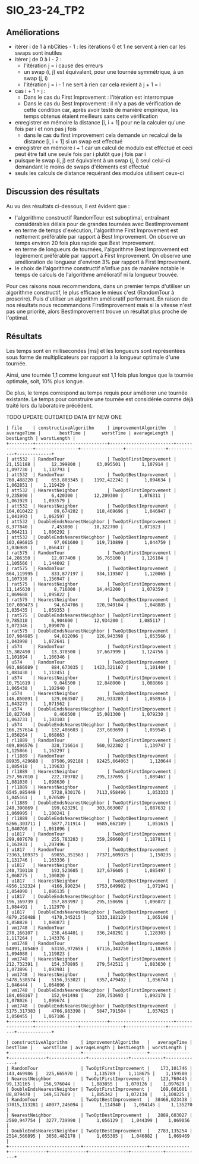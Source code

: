 # SIO_23-24_TP2

## Améliorations

- itérer i de 1 à nbCities - 1 : les itérations 0 et 1 ne servent à rien car les swaps sont inutiles 
- itérer j de 0 à i - 2 :
  - l'itération j = i cause des erreurs
  - un swap (i, j) est équivalent, pour une tournée symmétrique, à un swap (j, i)
  - l'itération j = i - 1 ne sert à rien car cela revient à j + 1 = i
- cas i + 1 = j :
  - Dans le cas du First Improvement : l'itération est interrompue
  - Dans le cas du Best Improvement : il n'y a pas de vérification de cette condition car, après avoir testé de manière empirique, les temps obtenus étaient meilleurs sans cette vérification
- enregistrer en mémoire la distance [i, i + 1] pour ne la calculer qu'une fois par i et non pas j fois
  - dans le cas du first improvement cela demande un recalcul de la distance [i, i + 1] si un swap est effectué
- enregistrer en mémoire i + 1 car un calcul de modulo est effectué et ceci peut être fait une seule fois par i plutôt que j fois par i
- puisque le swap (i, j) est équivalent à un swap (j, i) seul celui-ci demandant le moins de swaps d'éléments est effectué
- seuls les calculs de distance requérant des modulos utilisent ceux-ci

## Discussion des résultats

Au vu des résultats ci-dessous, il est évident que :
- l'algorithme constructif RandomTour est suboptimal, entraînant considérables délais pour de grandes tournées avec BestImprovement
- en terme de temps d'exécution, l'algorithme First Improvement est nettement préférable par rapport à Best Improvement. On observe un temps environ 20 fois plus rapide que Best Improvement.
- en terme de longueurs de tournées, l'algorithme Best Improvement est légèrement préférable par rapport à First Improvement. On observe une amélioration de longueur d'environ 3% par rapport à First Improvement.
- le choix de l'algorithme constructif n'influe pas de manière notable le temps de calculs de l'algorithme amélioratif ni la longueur trouvée.

Pour ces raisons nous recommendons, dans un premier temps d'utiliser un algorithme constructif, le plus efficace le mieux c'est (RandomTour à proscrire).
Puis d'utiliser un algorithm amélioratif performant.
En raison de nos résultats nous recommandons FirstImprovement mais si la vitesse n'est pas une priorité, alors BestImprovement trouve un résultat plus proche de l'optimal.

## Résultats

Les temps sont en millisecondes [ms] et les longueurs sont représentées sous forme de multiplicateurs par rapport à la longueur optimale d'une tournée.

Ainsi, une tournée 1,1 comme longueur est 1,1 fois plus longue que la tournée optimale, soit, 10% plus longue.

De plus, le temps correspond au temps requis pour améliorer une tournée existante. 
Le temps pour construire une tournée est considérée comme déjà traité lors du laboratoire précédent.

TODO UPDATE OUTDATED DATA BY NEW ONE

```
| file    | constructiveAlgorithm     | improvementAlgorithm   |    averageTime |       bestTime |      worstTime | averageLength | bestLength | worstLength |
+---------+---------------------------+------------------------+----------------+----------------+----------------+---------------+------------+-------------+
| att532  | RandomTour                | TwoOptFirstImprovement |      21,151188 |      12,399800 |      63,095501 |      1,107914 |   1,097730 |    1,132793 |
| att532  | RandomTour                | TwoOptBestImprovement  |     760,488220 |     653,803345 |    1192,422241 |      1,094634 |   1,062851 |    1,119429 |
| att532  | NearestNeighbor           | TwoOptFirstImprovement |       9,235890 |       6,420300 |      12,209300 |      1,076311 |   1,061929 |    1,093579 |
| att532  | NearestNeighbor           | TwoOptBestImprovement  |     104,010422 |      89,674202 |     118,469696 |      1,046947 |   1,041993 |    1,062597 |
| att532  | DoubleEndsNearestNeighbor | TwoOptFirstImprovement |       8,377840 |       7,453000 |      10,322700 |      1,071823 |   1,064211 |    1,086292 |
| att532  | DoubleEndsNearestNeighbor | TwoOptBestImprovement  |     103,696815 |      97,061600 |     119,710899 |      1,044759 |   1,036989 |    1,066437 |
| rat575  | RandomTour                | TwoOptFirstImprovement |      14,286350 |      12,077400 |      16,765100 |      1,126104 |   1,105566 |    1,144692 |
| rat575  | RandomTour                | TwoOptBestImprovement  |     864,119995 |     833,877197 |     934,119507 |      1,120065 |   1,107338 |    1,156947 |
| rat575  | NearestNeighbor           | TwoOptFirstImprovement |      11,145630 |       8,716000 |      14,442200 |      1,079359 |   1,069688 |    1,095822 |
| rat575  | NearestNeighbor           | TwoOptBestImprovement  |     107,000473 |      94,674706 |     120,949104 |      1,048885 |   1,035435 |    1,059353 |
| rat575  | DoubleEndsNearestNeighbor | TwoOptFirstImprovement |       9,785310 |       6,904600 |      12,934200 |      1,085117 |   1,072346 |    1,099070 |
| rat575  | DoubleEndsNearestNeighbor | TwoOptBestImprovement  |     107,984985 |      94,812096 |     126,943398 |      1,053566 |   1,043998 |    1,072641 |
| u574    | RandomTour                | TwoOptFirstImprovement |      15,302490 |      13,378500 |      17,667999 |      1,124756 |   1,101694 |    1,166346 |
| u574    | RandomTour                | TwoOptBestImprovement  |     993,866089 |     884,673035 |    1423,321167 |      1,101404 |   1,083430 |    1,112451 |
| u574    | NearestNeighbor           | TwoOptFirstImprovement |      10,751619 |       9,046500 |      12,848000 |      1,088866 |   1,065438 |    1,102940 |
| u574    | NearestNeighbor           | TwoOptBestImprovement  |     146,850891 |     129,063507 |     201,933289 |      1,058916 |   1,043273 |    1,071562 |
| u574    | DoubleEndsNearestNeighbor | TwoOptFirstImprovement |      10,827640 |       8,460500 |      15,081300 |      1,079230 |   1,063731 |    1,103103 |
| u574    | DoubleEndsNearestNeighbor | TwoOptBestImprovement  |     166,257614 |     132,486603 |     237,603699 |      1,059545 |   1,050264 |    1,068663 |
| rl1889  | RandomTour                | TwoOptFirstImprovement |     409,896576 |     328,716614 |     560,922302 |      1,139747 |   1,125866 |    1,162297 |
| rl1889  | RandomTour                | TwoOptBestImprovement  |   89935,429688 |   87506,992188 |   92425,664063 |      1,120644 |   1,085418 |    1,139633 |
| rl1889  | NearestNeighbor           | TwoOptFirstImprovement |     257,967010 |     222,709702 |     295,137695 |      1,089467 |   1,081030 |    1,098630 |
| rl1889  | NearestNeighbor           | TwoOptBestImprovement  |    6545,085449 |    5728,930176 |    7113,958496 |      1,053333 |   1,045161 |    1,070589 |
| rl1889  | DoubleEndsNearestNeighbor | TwoOptFirstImprovement |     248,390869 |     199,623291 |     303,863007 |      1,087632 |   1,069995 |    1,100241 |
| rl1889  | DoubleEndsNearestNeighbor | TwoOptBestImprovement  |    6266,303711 |    5877,711914 |    6685,662109 |      1,051615 |   1,040760 |    1,061096 |
| u1817   | RandomTour                | TwoOptFirstImprovement |     299,807678 |     255,783203 |     359,296600 |      1,187911 |   1,163931 |    1,207496 |
| u1817   | RandomTour                | TwoOptBestImprovement  |   73363,109375 |   69055,351563 |   77371,609375 |      1,150235 |   1,131746 |    1,163336 |
| u1817   | NearestNeighbor           | TwoOptFirstImprovement |     240,730118 |     193,523605 |     327,676605 |      1,085497 |   1,068775 |    1,100820 |
| u1817   | NearestNeighbor           | TwoOptBestImprovement  |    4956,132324 |    4166,990234 |    5753,649902 |      1,071941 |   1,054090 |    1,086135 |
| u1817   | DoubleEndsNearestNeighbor | TwoOptFirstImprovement |     196,169739 |     157,893997 |     295,150696 |      1,096072 |   1,084491 |    1,112970 |
| u1817   | DoubleEndsNearestNeighbor | TwoOptBestImprovement  |    4879,250488 |    4178,345215 |    5333,182129 |      1,065198 |   1,058828 |    1,080873 |
| vm1748  | RandomTour                | TwoOptFirstImprovement |     278,166107 |     238,464401 |     336,248291 |      1,128303 |   1,117264 |    1,143376 |
| vm1748  | RandomTour                | TwoOptBestImprovement  |   64891,105469 |   63155,972656 |   67116,343750 |      1,102658 |   1,094088 |    1,119823 |
| vm1748  | NearestNeighbor           | TwoOptFirstImprovement |     212,732391 |     154,370895 |     279,542511 |      1,083630 |   1,073896 |    1,093981 |
| vm1748  | NearestNeighbor           | TwoOptBestImprovement  |    5478,538574 |    5156,353027 |    6357,479492 |      1,056749 |   1,046444 |    1,064096 |
| vm1748  | DoubleEndsNearestNeighbor | TwoOptFirstImprovement |     184,058167 |     152,941498 |     259,753693 |      1,092178 |   1,078026 |    1,099674 |
| vm1748  | DoubleEndsNearestNeighbor | TwoOptBestImprovement  |    5175,317383 |    4706,983398 |    5847,791504 |      1,057625 |   1,050455 |    1,067106 |
+---------+---------------------------+------------------------+----------------+----------------+----------------+---------------+------------+-------------+

| constructiveAlgorithm     | improvementAlgorithm   |   averageTime |     bestTime |    worstTime | averageLength | bestLength | worstLength |
+---------------------------+------------------------+---------------+--------------+--------------+---------------+------------+-------------+
| RandomTour                | TwoOptFirstImprovement |    173,101746 |   143,469986 |   225,665970 |      1,135789 |   1,118675 |    1,159500 |
| NearestNeighbor           | TwoOptFirstImprovement |    123,760445 |    99,131165 |   156,976044 |      1,083855 |   1,070126 |    1,097629 |
| DoubleEndsNearestNeighbor | TwoOptFirstImprovement |    109,601601 |    88,879478 |   149,517609 |      1,085342 |   1,072134 |    1,100225 |
| RandomTour                | TwoOptBestImprovement  |  38468,023438 | 37015,113281 | 40077,246094 |      1,114940 |   1,094145 |    1,135270 |
| NearestNeighbor           | TwoOptBestImprovement  |   2889,603027 |  2560,947754 |  3277,739990 |      1,056129 |   1,044399 |    1,069056 |
| DoubleEndsNearestNeighbor | TwoOptBestImprovement  |   2783,135254 |  2514,566895 |  3058,482178 |      1,055385 |   1,046882 |    1,069469 |
+---------------------------+------------------------+---------------+--------------+--------------+---------------+------------+-------------+
```